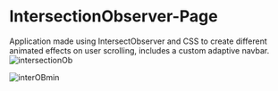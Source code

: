 # IntersectionObserver-Page

Application made using IntersectObserver and CSS to create different animated effects 
on user scrolling, includes a custom adaptive navbar.
![intersectionOb](https://user-images.githubusercontent.com/43761354/199057621-edb1b52a-5953-46a6-ba7f-2531ab5f0737.png)


![interOBmin](https://user-images.githubusercontent.com/43761354/199057636-6eb4e688-85da-43e5-903f-125269b927ab.PNG)
